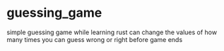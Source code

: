 # guessing_game
simple guessing game while learning rust
can change the values of how many times you can guess wrong or right before game ends
